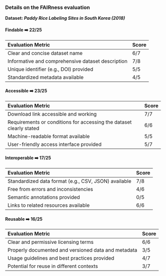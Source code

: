 ### Details on the FAIRness evaluation

**Dataset: _Paddy Rice Labeling Sites in South Korea (2018)_**

#### Findable ➡️ 22/25
| Evaluation Metric | Score |
| :---------------- | :---- |
| Clear and concise dataset name | 6/7 |
| Informative and comprehensive dataset description | 7/8 |
| Unique identifier (e.g., DOI) provided | 5/5 |
| Standardized metadata available | 4/5 |

#### Accessible ➡️ 23/25
| Evaluation Metric | Score |
| :---------------- | :---- |
| Download link accessible and working | 7/7 |
| Requirements or conditions for accessing the dataset clearly stated | 6/6 |
| Machine-readable format available | 5/5 |
| User-friendly access interface provided | 5/7 |

#### Interoperable ➡️ 17/25
| Evaluation Metric | Score |
| :---------------- | :---- |
| Standardized data format (e.g., CSV, JSON) available | 7/8 |
| Free from errors and inconsistencies | 4/6 |
| Semantic annotations provided | 0/5 |
| Links to related resources available | 6/6 |

#### Reusable ➡️ 16/25
| Evaluation Metric | Score |
| :---------------- | :---- |
| Clear and permissive licensing terms | 6/6 |
| Properly documented and versioned data and metadata | 3/5 |
| Usage guidelines and best practices provided | 4/7 |
| Potential for reuse in different contexts | 3/7 |
